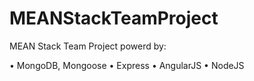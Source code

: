MEANStackTeamProject
====================

MEAN Stack Team Project powerd by:

•	MongoDB, Mongoose
•	Express
•	AngularJS
•	NodeJS
